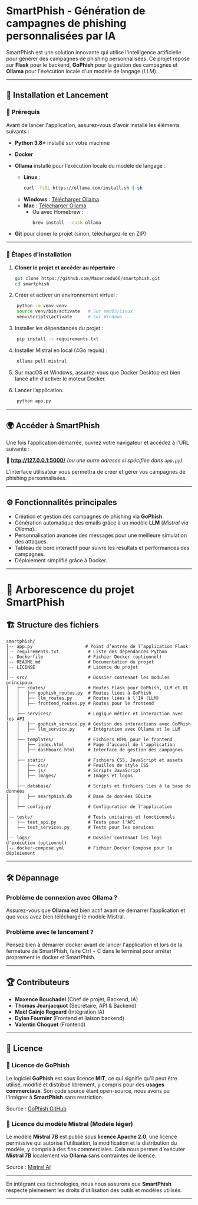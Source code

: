 # SmartPhish - Génération de campagnes de phishing personnalisées par IA

SmartPhish est une solution innovante qui utilise l'intelligence artificielle pour générer des campagnes de phishing personnalisées. Ce projet repose sur **Flask** pour le backend, **GoPhish** pour la gestion des campagnes et **Ollama** pour l'exécution locale d'un modèle de langage (*LLM*).

---

## 🚀 Installation et Lancement

### 📌 Prérequis

Avant de lancer l'application, assurez-vous d'avoir installé les éléments suivants :

- **Python 3.8+** installé sur votre machine  
- **Docker**  
- **Ollama** installé pour l’exécution locale du modèle de langage :  

  - **Linux** :  
    ```bash
    curl -fsSL https://ollama.com/install.sh | sh
    ```
  - **Windows** : [Télécharger Ollama](https://ollama.com/download/windows)  
  - **Mac** : [Télécharger Ollama](https://ollama.com/download/mac)  
    - Ou avec Homebrew :  
      ```bash
      brew install --cask ollama
      ```

- **Git** pour cloner le projet (sinon, téléchargez-le en ZIP)

---

### 🔧 Étapes d'installation

1. **Cloner le projet et accéder au répertoire** :
   ```bash
   git clone https://github.com/Maxencedu66/smartphish.git
   cd smartphish
   ```

2. Créer et activer un environnement virtuel :
```bash
    python -m venv venv
    source venv/bin/activate   # Sur macOS/Linux
    venv\Scripts\activate      # Sur Windows
   ```
3. Installer les dépendances du projet :
```bash
    pip install -r requirements.txt
   ```
4. Installer Mistral en local (4Go requis) :
```bash
    ollama pull mistral 
   ```
5. Sur macOS et Windows, assurez-vous que Docker Desktop est bien lancé afin d'activer le moteur Docker.

6. Lancer l’application.
```bash
    python app.py
   ```
---

## 🌍 Accéder à SmartPhish

Une fois l’application démarrée, ouvrez votre navigateur et accédez à l’URL suivante :

🔗 **http://127.0.0.1:5000/** *(ou une autre adresse si spécifiée dans `app.py`)*

L'interface utilisateur vous permettra de créer et gérer vos campagnes de phishing personnalisées.

---

## ⚙️ Fonctionnalités principales

- Création et gestion des campagnes de phishing via **GoPhish**.
- Génération automatique des emails grâce à un modèle **LLM** (*Mistral via Ollama*).
- Personnalisation avancée des messages pour une meilleure simulation des attaques.
- Tableau de bord interactif pour suivre les résultats et performances des campagnes.
- Déploiement simplifié grâce à Docker.

---

# 📂 Arborescence du projet SmartPhish

## 🏗️ Structure des fichiers

```plaintext
smartphish/
│-- app.py                    # Point d’entrée de l’application Flask
│-- requirements.txt           # Liste des dépendances Python
│-- Dockerfile                 # Fichier Docker (optionnel)
│-- README.md                  # Documentation du projet
│-- LICENSE                    # Licence du projet
│
│-- src/                       # Dossier contenant les modules principaux
│   ├── routes/                # Routes Flask pour GoPhish, LLM et UI
│   │   ├── gophish_routes.py  # Routes liées à GoPhish
│   │   ├── llm_routes.py      # Routes liées à l'IA (LLM)
│   │   ├── frontend_routes.py # Routes pour le frontend
│   │
│   ├── services/              # Logique métier et interaction avec les API
│   │   ├── gophish_service.py # Gestion des interactions avec GoPhish
│   │   ├── llm_service.py     # Intégration avec Ollama et le LLM
│   │
│   ├── templates/             # Fichiers HTML pour le frontend
│   │   ├── index.html         # Page d’accueil de l'application
│   │   ├── dashboard.html     # Interface de gestion des campagnes
│   │
│   ├── static/                # Fichiers CSS, JavaScript et assets
│   │   ├── css/               # Feuilles de style CSS
│   │   ├── js/                # Scripts JavaScript
│   │   ├── images/            # Images et logos
│   │
│   ├── database/              # Scripts et fichiers liés à la base de données
│   │   ├── smartphish.db      # Base de données SQLite
│   │
│   ├── config.py              # Configuration de l'application
│
│-- tests/                     # Tests unitaires et fonctionnels
│   ├── test_api.py            # Tests pour l'API
│   ├── test_services.py       # Tests pour les services
│
│-- logs/                      # Dossier contenant les logs d'exécution (optionnel)
│-- docker-compose.yml         # Fichier Docker Compose pour le déploiement
```

---

## 🛠 Dépannage

### Problème de connexion avec Ollama ?
Assurez-vous que **Ollama** est bien actif avant de démarrer l’application et que vous avez bien téléchargé le modèle Mistral.

### Problème avec le lancement ?
Pensez bien à démarrer docker avant de lancer l'application et lors de la fermeture de SmartPhish, faire Ctrl + C dans le terminal pour arrêter proprement le docker et SmartPhish.

---

## 🏆 Contributeurs

- **Maxence Bouchadel** (Chef de projet, Backend, IA)
- **Thomas Jeanjacquot** (Secrétaire, API & Backend)
- **Maël Cainjo Regeard** (Intégration IA)
- **Dylan Fournier** (Frontend et liaison backend)
- **Valentin Choquet** (Frontend)


---

## 📜 Licence

### 🔹 Licence de GoPhish
Le logiciel **GoPhish** est sous licence **MIT**, ce qui signifie qu'il peut être utilisé, modifié et distribué librement, y compris pour des **usages commerciaux**. Son code source étant open-source, nous avons pu l'intégrer à **SmartPhish** sans restriction.

Source : [GoPhish GitHub](https://github.com/gophish/gophish)

### 🔹 Licence du modèle **Mistral** (Modèle léger)
Le modèle **Mistral 7B** est publié sous **licence Apache 2.0**, une licence permissive qui autorise l'utilisation, la modification et la distribution du modèle, y compris à des fins commerciales. Cela nous permet d'exécuter **Mistral 7B** localement via **Ollama** sans contraintes de licence.

Source : [Mistral AI](https://mistral.ai/news/announcing-mistral-7b/)

---

En intégrant ces technologies, nous nous assurons que **SmartPhish** respecte pleinement les droits d'utilisation des outils et modèles utilisés.

---

